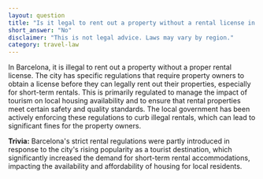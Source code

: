 ```yaml
---
layout: question
title: "Is it legal to rent out a property without a rental license in Barcelona?"
short_answer: "No"
disclaimer: "This is not legal advice. Laws may vary by region."
category: travel-law
---
```

In Barcelona, it is illegal to rent out a property without a proper rental license. The city has specific regulations that require property owners to obtain a license before they can legally rent out their properties, especially for short-term rentals. This is primarily regulated to manage the impact of tourism on local housing availability and to ensure that rental properties meet certain safety and quality standards. The local government has been actively enforcing these regulations to curb illegal rentals, which can lead to significant fines for the property owners.

**Trivia:** Barcelona's strict rental regulations were partly introduced in response to the city's rising popularity as a tourist destination, which significantly increased the demand for short-term rental accommodations, impacting the availability and affordability of housing for local residents.
